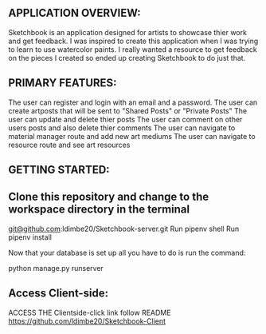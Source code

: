 ## APPLICATION OVERVIEW:
Sketchbook is an application designed for artists to showcase thier work and get feedback. I was inspired to create this application when I was trying to learn to use watercolor paints. I really wanted a resource to get feedback on the pieces I created so ended up creating Sketchbook to do just that.

## PRIMARY FEATURES:
The user can register and login with an email and a password.
The user can create artposts that will be sent to "Shared Posts" or "Private Posts"
The user can update and delete thier posts
The user can comment on other users posts and also delete thier comments
The user can navigate to material manager route and add new art mediums
The user can navigate to resource route and see art resources


## GETTING STARTED:

## Clone this repository and change to the workspace directory in the terminal
git@github.com:ldimbe20/Sketchbook-server.git
Run pipenv shell
Run pipenv install

Now that your database is set up all you have to do is run the command:

python manage.py runserver

## Access Client-side:

ACCESS THE Clientside-click link follow README https://github.com/ldimbe20/Sketchbook-Client


